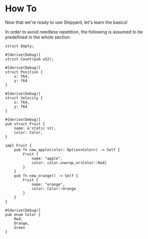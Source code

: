 # How To

Now that we're ready to use Shipyard, let's learn the basics!

In order to avoid needless repetition, the following is assumed to be predefined in the whole section:

```rust, noplaypen
struct Empty;

#[derive(Debug)]
struct Count(pub u32);

#[derive(Debug)]
struct Position {
    x: f64,
    y: f64
}

#[derive(Debug)]
struct Velocity {
    x: f64,
    y: f64
}

#[derive(Debug)]
pub struct Fruit {
    name: &'static str,
    color: Color, 
}

impl Fruit {
    pub fn new_apple(color: Option<Color>) -> Self {
        Fruit {
            name: "apple",
            color: color.unwrap_or(Color::Red)
        }
    }
    pub fn new_orange() -> Self {
        Fruit {
            name: "orange",
            color: Color::Orange
        }
    }
}

#[derive(Debug)]
pub enum Color {
    Red,
    Orange,
    Green
}
```
